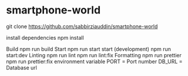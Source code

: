 # smartphone-world

git clone <https://github.com/sabbirziauddin/smartphone-world>

install dependencies
 npm install

 Build
 npm run build
 Start
 npm run start
 start (development)
 npm run start:dev
 Linting
 npm run lint
npm run lint:fix
Formatting
npm run prettier
npm run prettier:fix
environment variable
PORT = Port number
DB_URL = Database url
